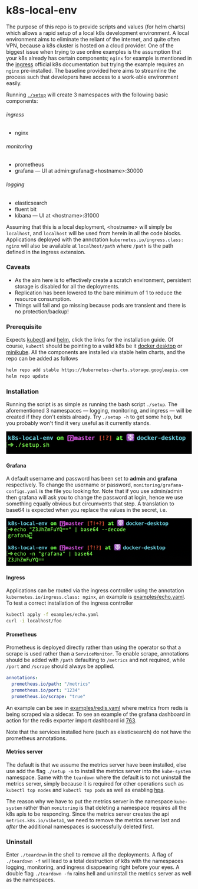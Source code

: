 # k8s-local-env
The purpose of this repo is to provide scripts and values (for helm charts) which allows a rapid setup
of a local k8s development environment. A local environment aims to eliminate the reliant of the internet, and quite
often VPN, because a k8s cluster is hosted on a cloud provider. One of the biggest issue when trying to use
online examples is the assumption that your k8s already has certain components; `nginx` for example is mentioned
in the [ingress](https://kubernetes.io/docs/concepts/services-networking/ingress/)  official k8s documentation but
trying the example requires an `nginx` pre-installed. The baseline provided here aims to streamline the process
such that developers have access to a work-able environment easily. 

Running [`./setup`](https://github.com/edwintye/k8s-local-env/blob/master/setup.sh) will create 3 namespaces
with the following basic components:

###### ingress
  - nginx

###### monitoring
  - prometheus
  - grafana &mdash; UI at admin:grafana@\<hostname\>:30000
  
###### logging
  - elasticsearch
  - fluent bit
  - kibana &mdash; UI at \<hostname\>:31000

Assuming that this is a local deployment, \<hostname\> will simply be `localhost`, and `localhost` will be used
from herein in all the code blocks.  Applications deployed with the annotation `kubernetes.io/ingress.class: nginx`
will also be available at `localhost/path` where `/path` is the path defined in the ingress extension.

### Caveats
  - As the aim here is to effectively create a scratch environment, persistent storage is disabled for all the
  deployments.
  - Replication has been lowered to the bare minimum of 1 to reduce the resource consumption.
  - Things will fail and go missing because pods are transient and there is no protection/backup!

### Prerequisite
Expects [kubectl](https://kubernetes.io/docs/tasks/tools/install-kubectl/) and
[helm](https://helm.sh/docs/intro/install/), click the links for the installation guide.  Of course, `kubectl` should
be pointing to a valid k8s be it [docker desktop](https://www.docker.com/products/docker-desktop) or
[minikube](https://github.com/kubernetes/minikube). All the components are installed via stable helm charts, and
the repo can be added as follows 
 
```bash
helm repo add stable https://kubernetes-charts.storage.googleapis.com
helm repo update
```

### Installation
Running the script is as simple as running the bash script `./setup`. The aforementioned 3 namespaces &mdash;
logging, monitoring, and ingress &mdash; will be created if they don't exists already.  Try `./setup -h` to get
some help, but you probably won't find it very useful as it currently stands.

![Setup interrobang](https://github.com/edwintye/k8s-local-env/blob/master/pics/setup.png)


#### Grafana
A default username and password has been set to **admin** and **grafana** respectively.  To change the username
or password, `monitoring/grafana-configs.yaml` is the file you looking for.  Note that if you use admin/admin
then grafana will ask you to change the password at login, hence we use something equally obvious but circumvents
that step.  A translation to base64 is expected when you replace the values in the secret, i.e. 

![What is base64](https://github.com/edwintye/k8s-local-env/blob/master/pics/password_base64.png)


#### Ingress
Applications can be routed via the ingress controller using the annotation `kubernetes.io/ingress.class: nginx`,
an example is [examples/echo.yaml](https://github.com/edwintye/k8s-local-env/blob/master/examples/echo.yaml).  To test
a correct installation of the ingress controller

```bash
kubectl apply -f examples/echo.yaml
curl -i localhost/foo
```


#### Prometheus
Prometheus is deployed directly rather than using the operator so that a scrape is used rather than a
`ServiceMonitor`.  To enable scrape, annotations should be added with `/path` defaulting to `/metrics` and not
required, while `/port` and `/scrape` should always be applied.

```yaml
annotations:
  prometheus.io/path: "/metrics"
  prometheus.io/port: "1234"
  prometheus.io/scrape: "true"
```

An example can be see in
[examples/redis.yaml](https://github.com/edwintye/k8s-local-env/blob/master/examples/redis.yaml)
where metrics from redis is being scraped via a sidecar.  To see an example of the grafana dashboard in action for
the redis exporter import dashboard id [763](https://grafana.com/grafana/dashboards/763). 

Note that the services installed here (such as elasticsearch) do not have the prometheus annotations.


#### Metrics server
The default is that we assume the metrics server have been installed, else use add the flag `./setup -m` to install
the metrics server into the `kube-system` namespace.  Same with the `teardown` where the default is to not
uninstall the metrics server, simply because it is required for other operations such as `kubectl top nodes`
and `kubectl top pods` as well as enabling
[hpa](https://kubernetes.io/docs/tasks/run-application/horizontal-pod-autoscale/). 

The reason why we have to put the metrics server in the namespace `kube-system` rather than `monitoring` is that
deleting a namespace requires all the k8s apis to be responding.  Since the metrics server creates the api
`metrics.k8s.io/v1beta1`, we need to remove the metrics server last and *after* the additional namespaces is
successfully deleted first.


### Uninstall
Enter `./teardown` in the shell to remove all the deployments.  A flag of `./teardown -f` will lead to a
total destruction of k8s with the namespaces logging, monitoring, and ingress disappearing right before your eyes.
A double flag `./teardown -fm` rains hell and uninstall the metrics server as well as the namespaces.
